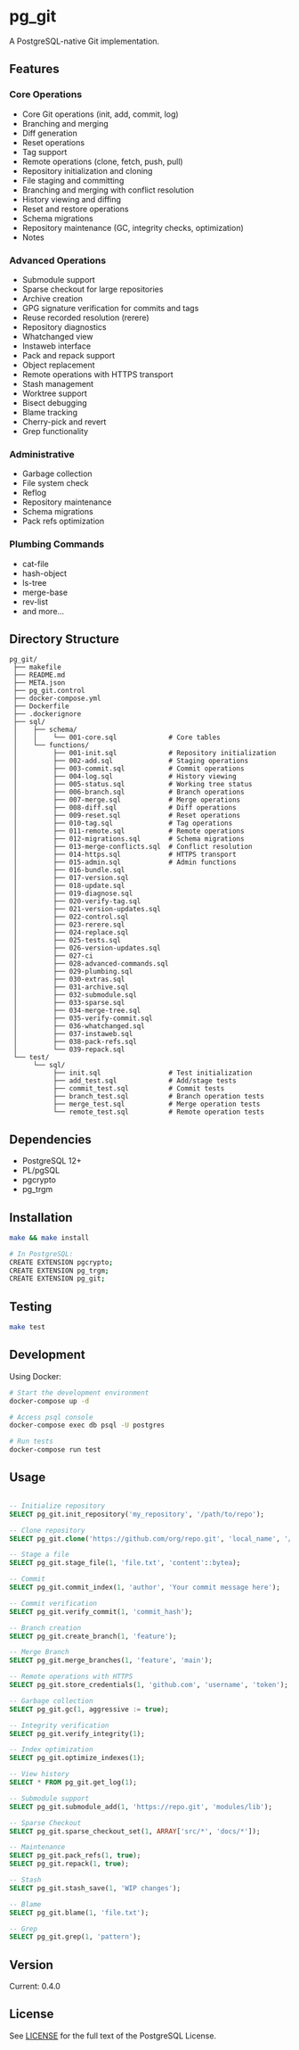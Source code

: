 # pg_git

A PostgreSQL-native Git implementation.

## Features

### Core Operations
- Core Git operations (init, add, commit, log)
- Branching and merging
- Diff generation
- Reset operations
- Tag support
- Remote operations (clone, fetch, push, pull)
- Repository initialization and cloning
- File staging and committing
- Branching and merging with conflict resolution
- History viewing and diffing
- Reset and restore operations
- Schema migrations
- Repository maintenance (GC, integrity checks, optimization)
- Notes

### Advanced Operations
- Submodule support
- Sparse checkout for large repositories
- Archive creation
- GPG signature verification for commits and tags
- Reuse recorded resolution (rerere)
- Repository diagnostics
- Whatchanged view
- Instaweb interface
- Pack and repack support
- Object replacement
- Remote operations with HTTPS transport
- Stash management
- Worktree support
- Bisect debugging
- Blame tracking
- Cherry-pick and revert
- Grep functionality

### Administrative
- Garbage collection
- File system check
- Reflog
- Repository maintenance
- Schema migrations
- Pack refs optimization

### Plumbing Commands
- cat-file
- hash-object
- ls-tree
- merge-base
- rev-list
- and more...

## Directory Structure
```
pg_git/
 ├── makefile
 ├── README.md
 ├── META.json
 ├── pg_git.control
 ├── docker-compose.yml
 ├── Dockerfile
 ├── .dockerignore
 ├── sql/
 │    ├── schema/
 │    │    └── 001-core.sql             # Core tables
 │    └── functions/
 │         ├── 001-init.sql             # Repository initialization
 │         ├── 002-add.sql              # Staging operations
 │         ├── 003-commit.sql           # Commit operations
 │         ├── 004-log.sql              # History viewing
 │         ├── 005-status.sql           # Working tree status
 │         ├── 006-branch.sql           # Branch operations
 │         ├── 007-merge.sql            # Merge operations
 │         ├── 008-diff.sql             # Diff operations
 │         ├── 009-reset.sql            # Reset operations
 │         ├── 010-tag.sql              # Tag operations
 │         ├── 011-remote.sql           # Remote operations
 │         ├── 012-migrations.sql       # Schema migrations
 │         ├── 013-merge-conflicts.sql  # Conflict resolution
 │         ├── 014-https.sql            # HTTPS transport
 │         ├── 015-admin.sql            # Admin functions
 │         ├── 016-bundle.sql
 │         ├── 017-version.sql
 │         ├── 018-update.sql
 │         ├── 019-diagnose.sql
 │         ├── 020-verify-tag.sql
 │         ├── 021-version-updates.sql
 │         ├── 022-control.sql
 │         ├── 023-rerere.sql
 │         ├── 024-replace.sql
 │         ├── 025-tests.sql
 │         ├── 026-version-updates.sql
 │         ├── 027-ci
 │         ├── 028-advanced-commands.sql
 │         ├── 029-plumbing.sql
 │         ├── 030-extras.sql
 │         ├── 031-archive.sql
 │         ├── 032-submodule.sql
 │         ├── 033-sparse.sql
 │         ├── 034-merge-tree.sql
 │         ├── 035-verify-commit.sql
 │         ├── 036-whatchanged.sql
 │         ├── 037-instaweb.sql
 │         ├── 038-pack-refs.sql
 │         └── 039-repack.sql
 └── test/
      └── sql/
           ├── init.sql                 # Test initialization
           ├── add_test.sql             # Add/stage tests
           ├── commit_test.sql          # Commit tests
           ├── branch_test.sql          # Branch operation tests
           ├── merge_test.sql           # Merge operation tests
           └── remote_test.sql          # Remote operation tests
 ``` 

## Dependencies
- PostgreSQL 12+
- PL/pgSQL
- pgcrypto
- pg_trgm

## Installation
```bash
make && make install

# In PostgreSQL:
CREATE EXTENSION pgcrypto;
CREATE EXTENSION pg_trgm;
CREATE EXTENSION pg_git;
```

## Testing

```bash
make test
```

## Development
Using Docker:
```bash
# Start the development environment
docker-compose up -d

# Access psql console
docker-compose exec db psql -U postgres

# Run tests
docker-compose run test

```

## Usage

```sql

-- Initialize repository
SELECT pg_git.init_repository('my_repository', '/path/to/repo');

-- Clone repository
SELECT pg_git.clone('https://github.com/org/repo.git', 'local_name', '/path');

-- Stage a file
SELECT pg_git.stage_file(1, 'file.txt', 'content'::bytea);

-- Commit
SELECT pg_git.commit_index(1, 'author', 'Your commit message here');

-- Commit verification
SELECT pg_git.verify_commit(1, 'commit_hash');

-- Branch creation
SELECT pg_git.create_branch(1, 'feature');

-- Merge Branch
SELECT pg_git.merge_branches(1, 'feature', 'main');

-- Remote operations with HTTPS
SELECT pg_git.store_credentials(1, 'github.com', 'username', 'token');

-- Garbage collection
SELECT pg_git.gc(1, aggressive := true);

-- Integrity verification
SELECT pg_git.verify_integrity(1);

-- Index optimization
SELECT pg_git.optimize_indexes(1);

-- View history
SELECT * FROM pg_git.get_log(1);

-- Submodule support
SELECT pg_git.submodule_add(1, 'https://repo.git', 'modules/lib');

-- Sparse Checkout
SELECT pg_git.sparse_checkout_set(1, ARRAY['src/*', 'docs/*']);

-- Maintenance
SELECT pg_git.pack_refs(1, true);
SELECT pg_git.repack(1, true);

-- Stash
SELECT pg_git.stash_save(1, 'WIP changes');

-- Blame
SELECT pg_git.blame(1, 'file.txt');

-- Grep
SELECT pg_git.grep(1, 'pattern');
```

## Version
Current: 0.4.0

## License
See [LICENSE](LICENSE) for the full text of the PostgreSQL License.
